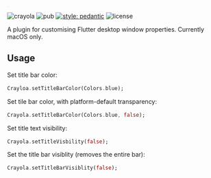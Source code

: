 <img src="https://github.com/arnemolland/crayola/blob/master/assets/crayola.png?raw=true" alt="crayola" style="zoom:1%;float: left;" height="72" />

![crayola](https://github.com/arnemolland/crayola/workflows/CI/badge.svg) ![pub](https://img.shields.io/pub/v/crayola.svg) [![style: pedantic](https://img.shields.io/badge/style-pedantic-9cf)](https://github.com/dart-lang/pedantic) ![license](https://img.shields.io/github/license/arnemolland/crayola.svg)

A plugin for customising Flutter desktop window properties. Currently macOS only.

## Usage

Set title bar color:

```dart
Crayloa.setTitleBarColor(Colors.blue);
```

Set tile bar color, with platform-default transparency:

```dart
Crayola.setTitleBarColor(Colors.blue, false);
```

Set title text visibility:

```dart
Crayola.setTitleVisbility(false);
```

Set the title bar visiblity (removes the entire bar):

```dart
Crayola.setTitleBarVisiblity(false);
```
